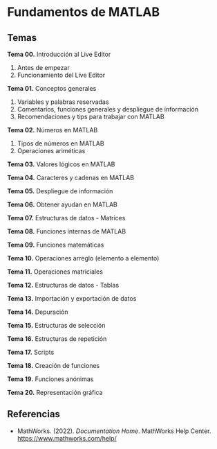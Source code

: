 # Fundamentos de MATLAB

## Temas
**Tema 00.** Introducción al Live Editor
1. Antes de empezar
2. Funcionamiento del Live Editor

**Tema 01.** Conceptos generales
1. Variables y palabras reservadas
2. Comentarios, funciones generales y despliegue de información
3. Recomendaciones y tips para trabajar con MATLAB

**Tema 02.** Números en MATLAB
1. Tipos de números en MATLAB
2. Operaciones ariméticas

**Tema 03.** Valores lógicos en MATLAB

**Tema 04.** Caracteres y cadenas en MATLAB

**Tema 05.** Despliegue de información

**Tema 06.** Obtener ayudan en MATLAB

**Tema 07.** Estructuras de datos - Matrices

**Tema 08.** Funciones internas de MATLAB

**Tema 09.** Funciones matemáticas

**Tema 10.** Operaciones arreglo (elemento a elemento)

**Tema 11.** Operaciones matriciales

**Tema 12.** Estructuras de datos - Tablas

**Tema 13.** Importación y exportación de datos

**Tema 14.** Depuración

**Tema 15.** Estructuras de selección

**Tema 16.** Estructuras de repetición

**Tema 17.** Scripts

**Tema 18.** Creación de funciones

**Tema 19.** Funciones anónimas

**Tema 20.** Representación gráfica

## Referencias
- MathWorks. (2022). *Documentation Home*. MathWorks Help Center. https://www.mathworks.com/help/

